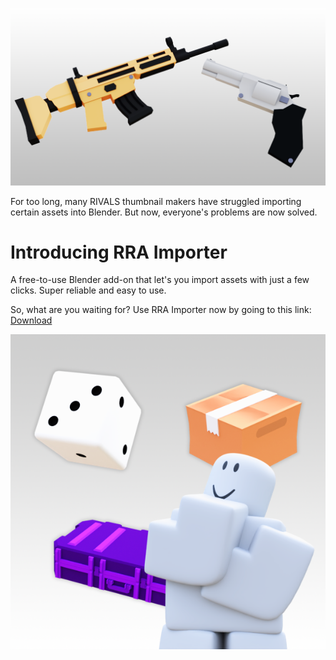<p align="center">
  <img src="https://raw.githubusercontent.com/squidward5/RRA-Importer/refs/heads/main/Preview.png" width="800">
</p>

For too long, many RIVALS thumbnail makers have struggled importing certain assets into Blender. But now, everyone's problems are now solved. 

# Introducing RRA Importer
A free-to-use Blender add-on that let's you import assets with just a few clicks. Super reliable and easy to use.

So, what are you waiting for? Use RRA Importer now by going to this link: [Download](https://github.com/squidward5/RRA-Importer/releases/tag/Release)

<p align="center">
  <img src="https://raw.githubusercontent.com/squidward5/RRA-Importer/refs/heads/main/Main.png" width="800">
</p>

